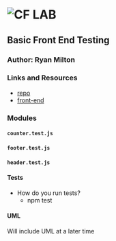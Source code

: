 ![CF](http://i.imgur.com/7v5ASc8.png) LAB
=================================================

## Basic Front End Testing

### Author: Ryan Milton

### Links and Resources
* [repo](https://github.com/Ryan-Milton/basic-front-end-testing)
* [front-end](http://xyz.com)

### Modules
#### `counter.test.js`
#### `footer.test.js`
#### `header.test.js`

#### Tests
* How do you run tests?
  * npm test

#### UML
Will include UML at a later time

